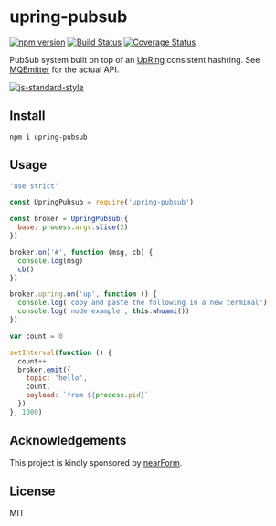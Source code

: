 # upring-pubsub

[![npm version][npm-badge]][npm-url]
[![Build Status][travis-badge]][travis-url]
[![Coverage Status][coveralls-badge]][coveralls-url]

PubSub system built on top of an [UpRing][upring] consistent hashring.
See [MQEmitter](http://github.com/mcollina/mqemitter) for the actual
API.

[![js-standard-style](https://raw.githubusercontent.com/feross/standard/master/badge.png)](https://github.com/feross/standard)

## Install

```
npm i upring-pubsub
```

## Usage

```js
'use strict'

const UpringPubsub = require('upring-pubsub')

const broker = UpringPubsub({
  base: process.argv.slice(2)
})

broker.on('#', function (msg, cb) {
  console.log(msg)
  cb()
})

broker.upring.on('up', function () {
  console.log('copy and paste the following in a new terminal')
  console.log('node example', this.whoami())
})

var count = 0

setInterval(function () {
  count++
  broker.emit({
    topic: 'hello',
    count,
    payload: `from ${process.pid}`
  })
}, 1000)
```

<a name="acknowledgements"></a>
## Acknowledgements

This project is kindly sponsored by [nearForm](http://nearform.com).

## License

MIT

[coveralls-badge]: https://coveralls.io/repos/github/mcollina/upring-pubsub/badge.svg?branch=master
[coveralls-url]: https://coveralls.io/github/mcollina/upring-pubsub?branch=master
[npm-badge]: https://badge.fury.io/js/upring-pubsub.svg
[npm-url]: https://badge.fury.io/js/upring-pubsub
[travis-badge]: https://api.travis-ci.org/mcollina/upring-pubsub.svg
[travis-url]: https://travis-ci.org/mcollina/upring-pubsub
[upring]: https://travis-ci.org/mcollina/upring
